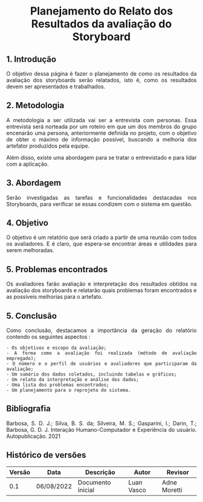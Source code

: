 # <center> Planejamento do Relato dos Resultados da avaliação do Storyboard

<div align='justify'>

## 1. Introdução
O objetivo dessa página é fazer o planejamento de como os resultados da avaliação dos storyboards serão relatados, isto é, como os resultados devem ser apresentados e trabalhados.


## 2. Metodologia
A metodologia a ser utilizada vai ser a entrevista com personas. Essa entrevista será norteada por um roteiro em que um dos membros do grupo encenarão uma persona, anteriormente definida no projeto, com o objetivo de obter o máximo de informação possível, buscando a melhoria dos artefator produzidos pela equipe.

Além disso, existe uma abordagem para se tratar o entrevistado e para lidar com a aplicação.

## 3. Abordagem

Serão investigadas as tarefas e funcionalidades destacadas nos Storyboards, para verificar se essas condizem com o sistema em questão.

## 4. Objetivo
O objetivo é um relatório que será criado a partir de uma reunião com todos os avaliadores. E é claro, que espera-se encontrar áreas e utilidades para serem melhoradas.

## 5. Problemas encontrados 
Os avaliadores farão avaliação e interpretação dos resultados obtidos na avaliação dos storyboards e relatarão quais problemas foram encontrados e as possíveis melhorias para o artefato.

## 5. Conclusão
Como conclusão, destacamos a importância da geração do relatório contendo os seguintes aspectos : 

    - Os objetivos e escopo da avaliação;
    - A forma como a avaliação foi realizada (método de avaliação empregado);
    - O número e o perfil de usuários e avaliadores que participaram da avaliação;
    - Um sumário dos dados coletados, incluindo tabelas e gráficos;
    - Um relato da interpretação e análise dos dados;
    - Uma lista dos problemas encontrados;
    - Um planejamento para o reprojeto do sistema.


## Bibliografia

Barbosa, S. D. J.; Silva, B. S. da; Silveira, M. S.; Gasparini, I.; Darin, T.; Barbosa, G. D. J. Interação Humano-Computador e Experiência do usuário. Autopublicação. 2021

## Histórico de versões

| Versão | Data       | Descrição                                 | Autor        | Revisor   |
| ------ | ---------- | ----------------------------------------- | ------------ | --------- |
| 0.1    | 06/08/2022 | Documento inicial                         | Luan Vasco  | Adne Moretti |
